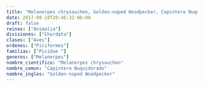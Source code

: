 ```yaml
---
title: "Melanerpes chrysauchen, Golden-naped Woodpecker, Capintero Nuquidorado"
date: 2017-08-18T20:46:32-06:00
draft: false
reinos: ["Animalia"]
divisiones: ["Chordata"]
clases: ["Aves"]
ordenes: ["Piciformes"]
familias: ["Picidae "]
generos: ["Melanerpes"]
nombre_cientifico: "Melanerpes chrysauchen"
nombre_comun: "Capintero Nuquidorado"
nombre_ingles: "Golden-naped Woodpecker"
---
```


